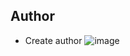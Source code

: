 ## Author
- Create author
![image](https://github.com/user-attachments/assets/34254640-6d88-466c-adc6-9d74d27a0df4)
